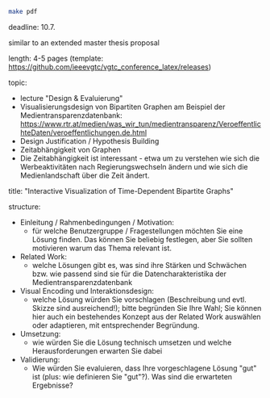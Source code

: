 ```bash
make pdf
```

deadline: 10.7.

similar to an extended master thesis proposal

length: 4-5 pages (template: https://github.com/ieeevgtc/vgtc_conference_latex/releases)

topic:

- lecture "Design & Evaluierung"
- Visualisierungsdesign von Bipartiten Graphen am Beispiel der Medientransparenzdatenbank: https://www.rtr.at/medien/was_wir_tun/medientransparenz/VeroeffentlichteDaten/veroeffentlichungen.de.html
- Design Justification / Hypothesis Building
- Zeitabhängigkeit von Graphen
- Die Zeitabhängigkeit ist interessant - etwa um zu verstehen wie sich die Werbeaktivitäten nach Regierungswechseln ändern und wie sich die Medienlandschaft über die Zeit ändert.

title: "Interactive Visualization of Time-Dependent Bipartite Graphs"

structure:

- Einleitung / Rahmenbedingungen / Motivation:
    - für welche Benutzergruppe / Fragestellungen möchten Sie eine Lösung finden. Das können Sie beliebig festlegen, aber Sie sollten motivieren warum das Thema relevant ist.
- Related Work:
    - welche Lösungen gibt es, was sind ihre Stärken und Schwächen bzw. wie passend sind sie für die Datencharakteristika der Medientransparenzdatenbank
- Visual Encoding und Interaktionsdesign:
    - welche Lösung würden Sie vorschlagen (Beschreibung und evtl. Skizze sind ausreichend!); bitte begründen Sie Ihre Wahl; Sie können hier auch ein bestehendes Konzept aus der Related Work auswählen oder adaptieren, mit entsprechender Begründung.
- Umsetzung:
    - wie würden Sie die Lösung technisch umsetzen und welche Herausforderungen erwarten Sie dabei
- Validierung:
    - Wie würden Sie evaluieren, dass Ihre vorgeschlagene Lösung "gut" ist (plus: wie definieren Sie "gut"?). Was sind die erwarteten Ergebnisse? 

